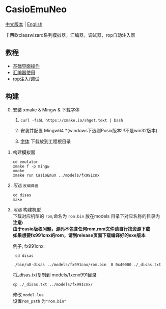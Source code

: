# CasioEmuNeo

[中文版本](./README.md) | [English](./docs/README_en.md)

卡西欧classwizard系列模拟器，汇编器，调试器，rop自动注入器

## 教程
- [基础界面操作](./docs/intro_ui.md)
- [汇编器使用](./docs/intro_asm.md)
- [rop注入/调试](./docs/intro_rop.md)

## 构建
0. 安装 xmake & Mingw & 下载字体
   1. `curl -fsSL https://xmake.io/shget.text | bash`   

   2. 安装并配置 Mingw64 *(windows下选则Posix版本!!!不是win32版本)
   3. [字体](http://unifoundry.com/pub/unifont/unifont-15.1.05/font-builds/unifont-15.1.05.otf) 下载放到工程根目录
1. 构建模拟器  
   ```
   cd emulator
   xmake f -p mingw
   xmake
   xmake run CasioEmuX ../models/fx991cnx
   ```  

2. *可选* `反编译器`  
   ```
   cd disas
   make
   ```
3. *可选* 构建机型  
	下载对应机型的 `rom`,命名为 `rom.bin` 放在models 目录下对应名称的目录内  
    **注意:**  
    **由于casio版权问题，源码不包含任何rom,rom文件请自行找资源下载**  
    **如果想要fx991cnx的rom，请到release页面下载编译好的exe版本**
   
   例子, fx991cnx:
   ```
	cd disas
   ```
   ```
   ./bin/u8-disas ../models/fx991cnx/rom.bin  0 0x40000 ./_disas.txt
   ```
   将_disas.txt复制到 models/fxcnx991目录
   ```
   cp ./_disas.txt ../models/fx991cnx/
   ```
   修改 `model.lua`  
   设置`rom_path` 为`"rom.bin"`  
